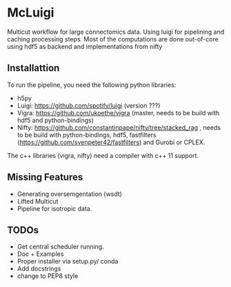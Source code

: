 # McLuigi

Multicut workflow for large connectomics data.
Using luigi for pipelining and caching processing steps.
Most of the computations are done out-of-core using hdf5 as backend and implementations from nifty

## Installattion

To run the pipeline, you need the following python libraries:

* h5py
* Luigi: https://github.com/spotify/luigi (version ???)
* Vigra: https://github.com/ukoethe/vigra (master, needs to be build with hdf5 and python-bindings) 
* Nifty: https://github.com/constantinpape/nifty/tree/stacked_rag , needs to be build with python-bindings, hdf5, fastfilters (https://github.com/svenpeter42/fastfilters) and Gurobi or CPLEX.

The c++ libraries (vigra, nifty) need a compiler with c++ 11 support.

## Missing Features

* Generating oversemgentation (wsdt)
* Lifted Multicut
* Pipeline for isotropic data.

## TODOs

* Get central scheduler running.
* Doc + Examples
* Proper installer via setup.py/ conda
* Add docstrings
* change to PEP8 style
